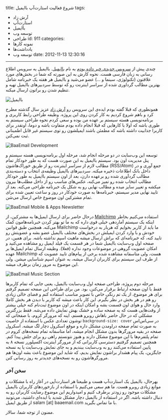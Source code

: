title: شروع فعالیت استارت‌آپ باایمیل
tags:
  - آرش زاد
  - استارت‌آپ
  - باایمیل
  - توسعه وب
  - طراحی
id: 911
categories:
  - نمونه کارها
  - یاد‌داشت‌ها
  - توسعه وب
date: 2012-11-13 12:30:16
---

چندی پیش از [سرویس جدیدی خبر داده بودم](http://sallar.me/1391/05/12/baaemail-service/ "نمونه کار: سرویس با ایمیل") به نام [باایمیل](http://baaemail.com). باایمیل یه سرویس اطلاع رسانی به زبان فارسی هست. نحوه کارش به این صورته که شما در بخش‌های مورد علاقتون (تکنولوژی، سینما و ...) عضو می‌شید و باایمیل هر هفته یک خبرنامه شامل بهترین مطالب گرداوری شده از سراسر اینترنت رو که توسط سردبیرهای باایمیل تهیه و تنظیم شدن رو براتون ارسال میکنه.

![](http://sallar.me/wp-content/uploads/2012/11/Screen-Shot-2012-11-13-at-12.26.00-PM.jpg "باایمیل")

همونطوری که قبلا گفته بودم ایده‌ی این سرویس رو [آرش زاد](http://iarash.net) عزیز سال گذشته مطرح کرد و باهم شروع کردیم به کار کردن روی این پروژه. وظیفه طراحی رابط کاربری و برنامه‌نویسی هسته سیستم بر عهده من بوده و سعی کردم نحوه طراحی سیستم به طوری باشه که اولا با کارهایی که قبلا انجام داده بودم متفاوت باشه و دوما، اونقدر برای کاربرا جذابیت داشته باشه که مطمئن باشند ایمیلشون رو توی سیستم غیر قابل اطمینانی ثبت نمی‌کنن.

<!--more-->

![](http://sallar.me/wp-content/uploads/2012/11/Screen-Shot-2012-11-13-at-12.22.27-PM.jpg "BaaEmail Development")

توسعه این وب‌سایت در دو مرحله انجام شد، مرحله اول برنامه‌نویسی هسته سیستم و پنل مدیریت اون بود. سیستم باایمیل به این صورت هست که به طور خودکار تمام مطالب لازم از سراسر اینترنت رو از طریق خوراک‌هاشون (RSS/Atom) جمع آوری و در داخل بانک اطلاعات ذخیره میکنه. سردبیرهای باایمیل وظیفه‌ی انتخاب و دسته‌بندی مطالب گردآوری شده رو برعهده دارن، بعد از اون سیستم باایمیل به طور خودکار مطالب انتخاب شده رو تمیز می‌کنه، عکس‌های مناسب رو از داخل مطلب‌ها بیرون میکشه و تغییر سایز میده و مطالب نهایی رو به شکل یک خبرنامه طراحی می‌کنه. بعد از تایید نهایی مدیر سیستم، خبرنامه‌ها به صورت خودکار در روز و ساعت تعیین شده برای تمام مشترکین اون موضوع خاص ارسال می‌شن.

![](http://sallar.me/wp-content/uploads/2012/11/Screen-Shot-2012-11-13-at-12.13.04-PM.jpg "BaaEmail Mobile &amp; Apps Newsletter")

درحال حاضر برای ارسال ایمیل‌ها به مشترکین، از [Mailchimp](http://mailchimp.com) استفاده می‌کنیم بخاطر اینکه یک سیستم آماردهی خیلی قوی داره که به ما تو بهتر کردن خبرنامه‌هامون کمک می‌کنه. همچنین طبق قوانین Mailchimp ما باید از کاربر بخوایم که هربار به درخواست خودش و با وارد کردن ایمیلش در بخش‌های مختلف باایمیل عضو بشه و عضویتش رو تایید کنه، که خبرنامه‌ای که براش ارسال میشه ماهیت اسپم نداشته باشه. برای همین، در صفحه اول وب‌سایت باایمیل شما در هر قسمت یک فیلد ایمیل رو مشاهده می‌کنید و امکان عضویت گروهی در موضوعات وجود نداره (فعلا). وظیفه ارسال تمام ایمیل‌ها بر عهده Mailchimp هست، ولی متاسفانه مشاهده شده برخی از پیام‌های تایید عضویت که از طرف این سیستم برای کاربران ارسال میشه، به عنوان اسپم شناسایی میشن. ولی این موضوع به مرور زمان برطرف میشه.

![](http://sallar.me/wp-content/uploads/2012/11/Screen-Shot-2012-11-13-at-12.17.20-PM.jpg "BaaEmail Music Section")

مرحله دوم پروژه، طراحی صفحه اول وب‌سایت باایمیل، یعنی جایی که تمام کاربرها فقط با اون صفحه ارتباط برقرار می‌کنن، بود. من برای طراحی این صفحه تصمیم گرفتم برای هر موضوع، از یک تم رنگی خاص با تصویر مناسب استفاده کنم و فضای خالی زیادی رو هم در هر بخش در نظر بگیرم. این کار باعث میشه که کاربر با دیدن هر بخش کاملا وارد حال و هوای اون قسمت بشه و امکان اینکه در اون موضوع ثبت‌نام کنه خیلی بیشتر از وقت‌هایی هست که یه صفحه ساده و خشک بهش نمایش داده می‌شه. فقط بزرگترین مشکلی که در حال حاضر باهاش روبرو هستم، اینه که مرورگر کروم، با صفحاتی که توشون تعدادی عکس با استفاده از خاصیت `background-size: cover` در سی‌اس‌اس به صورت تمام صفحه دراومدن مشکل داره و موقع اسکرول دچار لگ میشه. اسکرول صفحه در بقیه مرورگرها بدون مشکل انجام میشه، اما متاسفانه تمام نسخه‌های کروم در تمام پلتفرم‌ها با این موضوع مشکل دارند و هنوز نتونستم راهی رو برای حلش پیدا کنم. همچنین تصمیم گرفتیم دسترسی کاربرانی که از مرورگر اینترنت اکسپلورر نسخه ۸ به پایین استفاده می‌کنند رو به وب‌سایت ببندیم و به جای نمایش وب‌سایت یا یه نسخه جایگزین، یک پیام هشدار براشون نمایش بدیم، که شاید این موضوع باعث بشه اون‌ها هم مرورگرهاشون رو به نسخه‌های جدیدتر به روز رسانی کنن.

### سخن آخر

بهرحال، باایمیل یک استارت‌آپ هست و طبیعتا هر استارت‌آپی در آغاز راه با مشکلات و موانع زیادی روبرو هست. ما هم سعی می‌کنیم با استفاده از بازخورد‌های کاربران باایمیل مشکلات موجود رو زودتر برطرف کنیم و امیدواریم این موضوع رضایت کاربران رو به دنبال داشته باشه. اگر در استفاده از باایمیل دچار مشکل شدید یا ایده‌ای داشتید، می‌تونید از طریق ایمیل salam [at] baaemail.com با ما تماس بگیرید.

ممنون از توجه شما،
سالار.